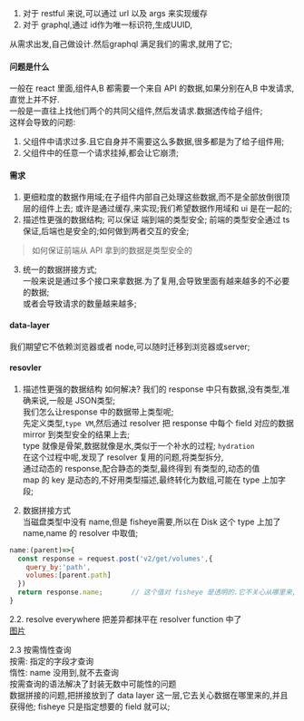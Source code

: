 1. 对于 restful 来说,可以通过 url 以及 args 来实现缓存  
2. 对于 graphql,通过 id作为唯一标识符,生成UUID,

从需求出发,自己做设计.然后graphql 满足我们的需求,就用了它;  
#### 问题是什么  
一般在 react 里面,组件A,B 都需要一个来自 API 的数据,如果分别在A,B 中发请求,直觉上并不好.  
一般是一直往上找他们两个的共同父组件,然后发请求.数据透传给子组件;  
这样会导致的问题:  
1. 父组件中请求过多.且它自身并不需要这么多数据,很多都是为了给子组件用;
2. 父组件中的任意一个请求挂掉,都会让它崩溃; 

#### 需求  
1. 更细粒度的数据作用域;在子组件内部自己处理这些数据,而不是全部放倒很顶层的组件上去;  或许是通过缓存,来实现;我们希望数据作用域和 ui 是在一起的;  
2. 描述性更强的数据结构; 可以保证 端到端的类型安全;  前端的类型安全通过 ts 保证,后端也是安全的;如何做到两者交互的安全;  
> 如何保证前端从 API 拿到的数据是类型安全的  
3. 统一的数据拼接方式;  
  一般来说是通过多个接口来拿数据.为了复用,会导致里面有越来越多的不必要的数据;  
  或者会导致请求的数量越来越多;  
  
#### data-layer
我们期望它不依赖浏览器或者 node,可以随时迁移到浏览器或server;   

#### resovler
1. 描述性更强的数据结构 如何解决? 
我们的 response 中只有数据,没有类型,准确来说,一般是 JSON类型;  
我们怎么让response 中的数据带上类型呢;  
先定义类型,`type VM`,然后通过 resolver 把 response 中每个 field 对应的数据 mirror 到类型安全的结果上去;  
type 就像是骨架,数据就像是水,类似于一个补水的过程;  `hydration`    
在这个过程中呢,发现了 resolver 复用的问题,将类型拆分,  
通过动态的 response,配合静态的类型,最终得到 有类型的,动态的值  
map 的 key 是动态的,不好用类型描述,最终转化为数组,可能在 type 上加字段;  

2. 数据拼接方式  
当磁盘类型中没有 name,但是 fisheye需要,所以在 Disk 这个 type 上加了 name,name 的 resolver 中取值;  
```js
name:(parent)=>{
  const response = request.post('v2/get/volumes',{
    query_by:'path',
    volumes:[parent.path]
  })
  return response.name;       // 这个值对 fisheye 是透明的.它不关心从哪里来,只关心有没有;
}
```

2.2. resolve everywhere  把差异都抹平在 resolver function 中了  
[图片](https://s3.ax1x.com/2020/11/15/Di4VAA.png)  

2.3 按需惰性查询  
按需: 指定的字段才查询  
惰性: name 没用到,就不去查询  
按需查询的语法解决了封装无数中可能性的问题   
数据拼接的问题,把拼接放到了 data layer 这一层,它去关心数据在哪里来的,并且获得他; fisheye 只是指定想要的 field 就可以;  


